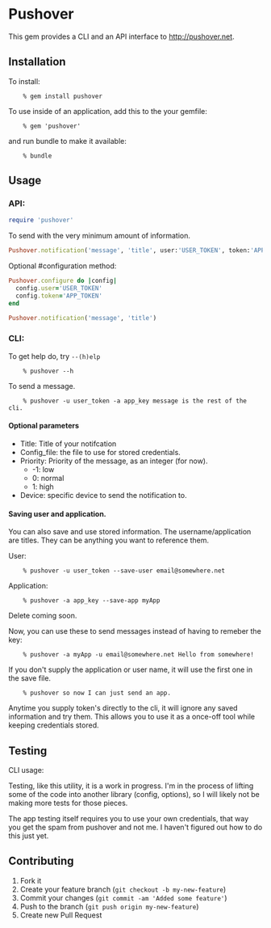 # Pushover

This gem provides a CLI and an API interface to http://pushover.net.

## Installation

To install:

		% gem install pushover

To use inside of an application, add this to the your gemfile:

		% gem 'pushover'

and run bundle to make it available:

		% bundle

## Usage

### API:
```ruby
require 'pushover'
```

To send with the very minimum amount of information.

```ruby
Pushover.notification('message', 'title', user:'USER_TOKEN', token:'APP_TOKEN')
```

Optional #configuration method:
```ruby
Pushover.configure do |config|
  config.user='USER_TOKEN'
  config.token='APP_TOKEN'
end

Pushover.notification('message', 'title')
```
### CLI:

To get help do, try ```--(h)elp```


		% pushover --h

To send a message.

		% pushover -u user_token -a app_key message is the rest of the cli.

#### Optional parameters

* Title: Title of your notifcation
* Config_file: the file to use for stored credentials.
* Priority: Priority of the message, as an integer (for now).
	* -1: low
	*  0: normal
	*	1: high
* Device: specific device to send the notification to.


#### Saving user and application.

You can also save and use stored information.  The username/application are titles.  They can be anything you want to reference them.

User:

		% pushover -u user_token --save-user email@somewhere.net

Application:

		% pushover -a app_key --save-app myApp

Delete coming soon.

Now, you can use these to send messages instead of having to remeber the key:

		% pushover -a myApp -u email@somewhere.net Hello from somewhere!

If you don't supply the application or user name, it will use the first one in the save file.

		% pushover so now I can just send an app.

Anytime you supply token's directly to the cli, it will ignore any saved information and try them.  This allows you to use it as a once-off tool while keeping credentials stored.

## Testing

CLI usage:

Testing, like this utility, it is a work in progress.  I'm in the process of lifting some of the code into another library (config, options), so I will likely not be making more tests for those pieces.

The app testing itself requires you to use your own credentials, that way you get the spam from pushover and not me.  I haven't figured out how to do this just yet.

## Contributing

1. Fork it
2. Create your feature branch (`git checkout -b my-new-feature`)
3. Commit your changes (`git commit -am 'Added some feature'`)
4. Push to the branch (`git push origin my-new-feature`)
5. Create new Pull Request
